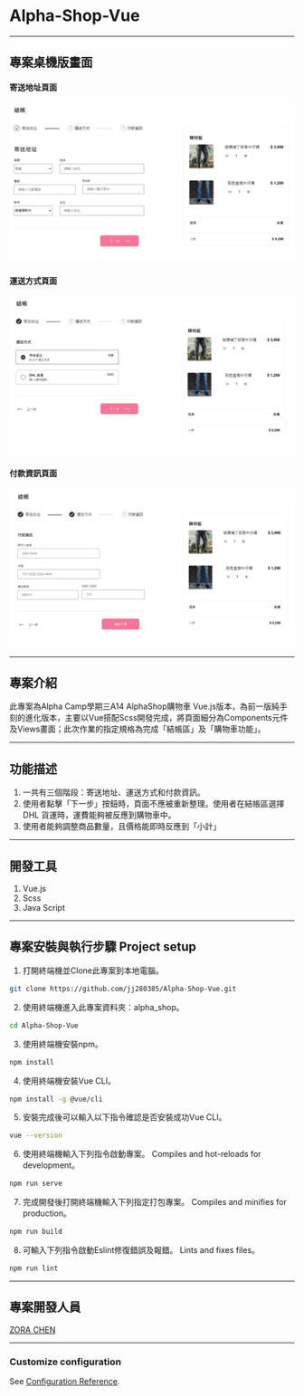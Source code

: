 # Alpha-Shop-Vue
---
## 專案桌機版畫面

#### 寄送地址頁面
![image](Page1.jpg)
#### 運送方式頁面
![image](Page2.jpg)
#### 付款資訊頁面
![image](Page3.jpg)

---

## 專案介紹
此專案為Alpha Camp學期三A14 AlphaShop購物車 Vue.js版本，為前一版純手刻的進化版本，主要以Vue搭配Scss開發完成，將頁面細分為Components元件及Views畫面；此次作業的指定規格為完成「結帳區」及「購物車功能」。

---

## 功能描述
1. 一共有三個階段：寄送地址、運送方式和付款資訊。
2. 使用者點擊「下一步」按鈕時，頁面不應被重新整理。使用者在結帳區選擇 DHL 貨運時，運費能夠被反應到購物車中。
3. 使用者能夠調整商品數量，且價格能即時反應到「小計」

---

## 開發工具 
1. Vue.js
2. Scss
3. Java Script

---
## 專案安裝與執行步驟 Project setup
1. 打開終端機並Clone此專案到本地電腦。
```bash 
git clone https://github.com/jj280385/Alpha-Shop-Vue.git
```

2. 使用終端機進入此專案資料夾：alpha_shop。
```bash 
cd Alpha-Shop-Vue
```

3. 使用終端機安裝npm。
```bash 
npm install
```
4. 使用終端機安裝Vue CLI。
```bash 
npm install -g @vue/cli
```

5. 安裝完成後可以輸入以下指令確認是否安裝成功Vue CLI。
```bash 
vue --version
```

6. 使用終端機輸入下列指令啟動專案。 Compiles and hot-reloads for development。
```bash
npm run serve
```

7. 完成開發後打開終端機輸入下列指定打包專案。
Compiles and minifies for production。
```bash
npm run build
```

8. 可輸入下列指令啟動Eslint修復錯誤及報錯。
Lints and fixes files。
```bash
npm run lint
```
---

## 專案開發人員
[ZORA CHEN](https://medium.com/@jj280385)

---
### Customize configuration
See [Configuration Reference](https://cli.vuejs.org/config/).
